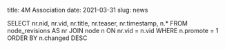 title: 4M Association
date: 2021-03-31
slug: news
<!-- loop through bulletin / conference etc by month (using teasers) -->

SELECT nr.nid, nr.vid, nr.title, nr.teaser, nr.timestamp, n.*
FROM node_revisions AS nr 
JOIN node n ON nr.vid = n.vid 
WHERE n.promote = 1
ORDER BY n.changed DESC
